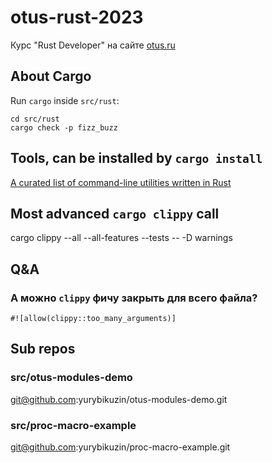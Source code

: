 # otus-rust-2023

Курс "Rust Developer" на сайте [otus.ru](https://otus.ru)

## About Cargo

Run `cargo` inside `src/rust`:

```
cd src/rust
cargo check -p fizz_buzz
```

## Tools, can be installed by `cargo install`

[A curated list of command-line utilities written in Rust](https://gist.github.com/sts10/daadbc2f403bdffad1b6d33aff016c0a)

## Most advanced `cargo clippy` call

cargo clippy --all --all-features --tests -- -D warnings


## Q&A

### А можно `clippy` фичу закрыть для всего файла? 

```
#![allow(clippy::too_many_arguments)] 
```

## Sub repos

### src/otus-modules-demo

git@github.com:yurybikuzin/otus-modules-demo.git

### src/proc-macro-example

git@github.com:yurybikuzin/proc-macro-example.git
